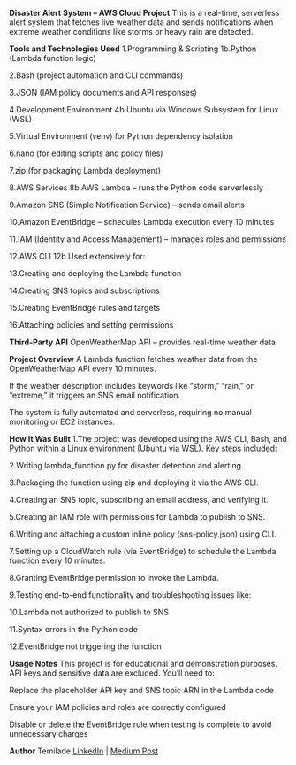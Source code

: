 

**Disaster Alert System – AWS Cloud Project**
This is a real-time, serverless alert system that fetches live weather data and sends notifications when extreme weather conditions like storms or heavy rain are detected.



**Tools and Technologies Used**
1.Programming & Scripting
1b.Python (Lambda function logic)

2.Bash (project automation and CLI commands)

3.JSON (IAM policy documents and API responses)

4.Development Environment
4b.Ubuntu via Windows Subsystem for Linux (WSL)

5.Virtual Environment (venv) for Python dependency isolation

6.nano (for editing scripts and policy files)

7.zip (for packaging Lambda deployment)

8.AWS Services
8b.AWS Lambda – runs the Python code serverlessly

9.Amazon SNS (Simple Notification Service) – sends email alerts

10.Amazon EventBridge – schedules Lambda execution every 10 minutes

11.IAM (Identity and Access Management) – manages roles and permissions

12.AWS CLI
12b.Used extensively for:

13.Creating and deploying the Lambda function

14.Creating SNS topics and subscriptions

15.Creating EventBridge rules and targets

16.Attaching policies and setting permissions



**Third-Party API**
OpenWeatherMap API – provides real-time weather data



**Project Overview**
A Lambda function fetches weather data from the OpenWeatherMap API every 10 minutes.

If the weather description includes keywords like “storm,” “rain,” or “extreme,” it triggers an SNS email notification.

The system is fully automated and serverless, requiring no manual monitoring or EC2 instances.



**How It Was Built**
1.The project was developed using the AWS CLI, Bash, and Python within a Linux environment (Ubuntu via WSL). Key steps included:

2.Writing lambda_function.py for disaster detection and alerting.

3.Packaging the function using zip and deploying it via the AWS CLI.

4.Creating an SNS topic, subscribing an email address, and verifying it.

5.Creating an IAM role with permissions for Lambda to publish to SNS.

6.Writing and attaching a custom inline policy (sns-policy.json) using CLI.

7.Setting up a CloudWatch rule (via EventBridge) to schedule the Lambda function every 10 minutes.

8.Granting EventBridge permission to invoke the Lambda.

9.Testing end-to-end functionality and troubleshooting issues like:

10.Lambda not authorized to publish to SNS

11.Syntax errors in the Python code

12.EventBridge not triggering the function



**Usage Notes**
This project is for educational and demonstration purposes. API keys and sensitive data are excluded. You’ll need to:

Replace the placeholder API key and SNS topic ARN in the Lambda code

Ensure your IAM policies and roles are correctly configured

Disable or delete the EventBridge rule when testing is complete to avoid unnecessary charges



**Author**
Temilade
[LinkedIn](www.linkedin.com/in/temilade-akinyimika-dell001) | [Medium Post](https://medium.com/@temiladedell/aws-cloud-project-part-1-building-a-real-time-disaster-notification-system-6407b4d6b69b)


